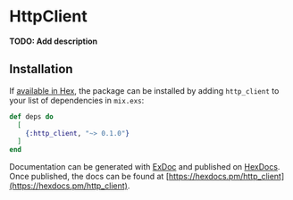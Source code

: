 # HttpClient

**TODO: Add description**

## Installation

If [available in Hex](https://hex.pm/docs/publish), the package can be installed
by adding `http_client` to your list of dependencies in `mix.exs`:

```elixir
def deps do
  [
    {:http_client, "~> 0.1.0"}
  ]
end
```

Documentation can be generated with [ExDoc](https://github.com/elixir-lang/ex_doc)
and published on [HexDocs](https://hexdocs.pm). Once published, the docs can
be found at [https://hexdocs.pm/http_client](https://hexdocs.pm/http_client).


